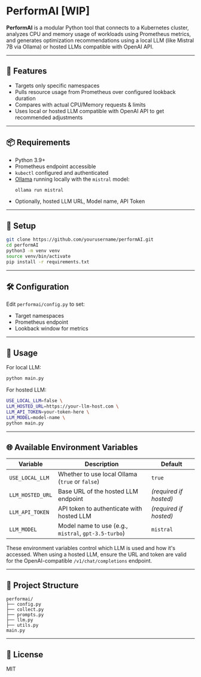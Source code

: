 # PerformAI [WIP]

**PerformAI** is a modular Python tool that connects to a Kubernetes cluster, analyzes CPU and memory usage of workloads using Prometheus metrics, and generates optimization recommendations using a local LLM (like Mistral 7B via Ollama) or hosted LLMs compatible with OpenAI API.

---

## 🚀 Features
- Targets only specific namespaces
- Pulls resource usage from Prometheus over configured lookback duration
- Compares with actual CPU/Memory requests & limits
- Uses local or hosted LLM compatible with OpenAI API to get recommended adjustments

---

## 📦 Requirements
- Python 3.9+
- Prometheus endpoint accessible
- `kubectl` configured and authenticated
- [Ollama](https://ollama.com/) running locally with the `mistral` model:
  ```bash
  ollama run mistral
  ```
- Optionally, hosted LLM URL, Model name, API Token

---

## 🔧 Setup
```bash
git clone https://github.com/yourusername/performAI.git
cd performAI
python3 -m venv venv
source venv/bin/activate
pip install -r requirements.txt
```

---

## 🛠 Configuration
Edit `performai/config.py` to set:
- Target namespaces
- Prometheus endpoint
- Lookback window for metrics

---

## 🧠 Usage

For local LLM: 
```bash
python main.py
```
For hosted LLM:
```bash
USE_LOCAL_LLM=false \
LLM_HOSTED_URL=https://your-llm-host.com \
LLM_API_TOKEN=your-token-here \
LLM_MODEL=model-name \
python main.py
```

---

## 🌐 Available Environment Variables

| Variable           | Description                                             | Default          |
|--------------------|---------------------------------------------------------|------------------|
| `USE_LOCAL_LLM`    | Whether to use local Ollama (`true` or `false`)         | `true`           |
| `LLM_HOSTED_URL`   | Base URL of the hosted LLM endpoint                     | *(required if hosted)* |
| `LLM_API_TOKEN`    | API token to authenticate with hosted LLM              | *(required if hosted)* |
| `LLM_MODEL`        | Model name to use (e.g., `mistral`, `gpt-3.5-turbo`)    | `mistral`        |

These environment variables control which LLM is used and how it's accessed. When using a hosted LLM, ensure the URL and token are valid for the OpenAI-compatible `/v1/chat/completions` endpoint.

---

## 📂 Project Structure
```
performai/
├── config.py
├── collect.py
├── prompts.py
├── llm.py
├── utils.py          
main.py
```

---

## 📜 License
MIT
